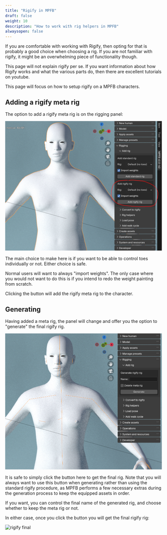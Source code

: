 ```yaml
---
title: "Rigify in MPFB"
draft: false
weight: 10
description: "How to work with rig helpers in MPFB"
alwaysopen: false
---
```


If you are comfortable with working with Rigify, then opting for that is probably a good choice when choosing a rig. If you are not familiar
with rigify, it might be an overwhelming piece of functionality though.

This page will not explain rigify per se. If you want information about how Rigify works and what the various parts do, then there
are excellent tutorials on youtube. 

This page will focus on how to setup rigify on a MPFB characters.

## Adding a rigify meta rig

The option to add a rigify meta rig is on the rigging panel:

![add rigify](rigify_add.png)

The main choice to make here is if you want to be able to control toes individually or not. Either choice is safe.

Normal users will want to always "import weights". The only case where you would not want to do this is if you intend
to redo the weight painting from scratch.

Clicking the button will add the rigify meta rig to the character.

## Generating 

Having added a meta rig, the panel will change and offer you the option to "generate" the final rigify rig. 

![add rigify](rigify_generate.png)

It is safe to simply click the button here to get the final rig. Note that you will always want to use this button 
when generating rather than using the standard rigify procedure, as MPFB performs a few necessary extras during the generation process
to keep the equipped assets in order.

If you want, you can control the final name of the generated rig, and choose whether to keep the meta rig or not.

In either case, once you click the button you will get the final rigify rig:

![rigify final](rigify_final.png)